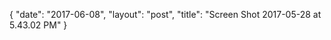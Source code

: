 {
   "date": "2017-06-08",
   "layout": "post",
   "title": "Screen Shot 2017-05-28 at 5.43.02 PM"
}

